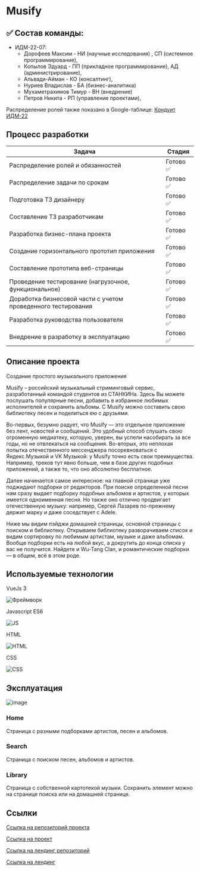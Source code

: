 # Musify
## ✅ Состав команды:

+ ИДМ-22-07:
   * Дорофеев Максим - НИ (научные исследования) , СП (системное программирование),
   * Копылов Эдуард - ПП (прикладное программирование), АД (администрирование),
   * Альвади-Айман -  КО (консалтинг),
   * Нуриев Владислав - БА (бизнес-аналитика)
   * Мухаметрахимов Тимур -  ВН (внедрение)
   * Петров Никита -  РП (управление проектами),

Распределение ролей также показано в Google-таблице:
[Кондуит ИДМ-22](https://docs.google.com/spreadsheets/d/1ypxgDUpNsaAK5PH90dTfGKdtDnWaeEDWfupEbDokN6A/edit?usp=sharing)

## Процесс разработки

| Задача  | Стадия |
| ------------- | ------------- |
| Распределение ролей и обязанностей  | Готово ✅  |
| Распределение задачи по срокам  |  Готово ✅  |
| Подготовка ТЗ дизайнеру  |  Готово ✅  |
| Составление ТЗ разработчикам  |  Готово ✅  |
| Разработка бизнес-плана проекта  | Готово ✅  |
| Создание горизонтального прототип приложения  | Готово ✅  |
| Составление прототипа веб-страницы   | Готово ✅  |
| Проведение тестирование (нагрузочное, функциональное)  | Готово ✅  |
| Доработка бизнесовой части с учетом проведенного тестирования  | Готово ✅  |
| Разработка руководства пользователя  | Готово ✅ |
| Внедрение в разработку в эксплуатацию  | Готово ✅ |


## Описание проекта
Создание простого музыкального приложения

  Musify – российский музыкальный стриминговый сервис, разработанный командой студентов из СТАНКИНа. Здесь Вы можете послушать популярные песни, добавить в избранное любимых исполнителей и сохранить альбомы. С Musify можно составить свою библиотеку песен и поделиться ею с друзьями.

  Во-первых, безумно радует, что Musify — это отдельное приложение без лент, новостей и сообщений. Это удобный способ слушать свою огроменную медиатеку, которую, уверен, вы успели насобирать за все годы, но не отвлекаться на сообщения. Во-вторых, это неплохая попытка отечественного мессенджера посоревноваться с Яндекс.Музыкой и VK Музыкой: у Musify точно есть свои преимущества. Например, треков тут явно больше, чем в базе других подобных приложений, а также то, что оно абсолютно бесплатное.

  Далее начинается самое интересное: на главной странице уже поджидают подборки от редакторов. При поиске определенной песни нам сразу выдает подборку подобных альбомов и артистов, у которых имеется одноименная песня. Но также оно отлично продвигает отечественную музыку: например, Сергей Лазарев по-прежнему держит марку и даже соседствует с Adele.

  Ниже мы видим пэйджи домашней страницы, основной страницы с поиском и библиотеку. Открываем библиотеку разворачиваем список и видим сортировку по любимым артистам, музыке и даже альбомам. Вообще подборки есть на любой вкус, а докрутить до конца списка у вас не получится. Найдете и Wu-Tang Clan, и романтические подборки — в общем, всё в этом роде.
  
 
## Используемые технологии

VueJs 3

![Фреймворк](https://images.ctfassets.net/ooa29xqb8tix/RrX9HCiZ8qPoIpJSlHphR/f9778b44e2b768d31fafb4ac70956682/vue-logo.png?w=64&q=50)

Javascript ES6

![JS](https://cdn-icons-png.flaticon.com/64/5968/5968292.png)

HTML

![HTML](https://cdn-icons-png.flaticon.com/64/732/732212.png)

CSS

![CSS](https://cdn-icons-png.flaticon.com/64/732/732190.png)

## Эксплуатация

![image](https://user-images.githubusercontent.com/31378456/209202281-8dfc7687-c9b0-4d77-ae72-15815fe70a17.png)

### Home

Страница с разными подборками артистов, песен и альбомов.

### Search

Страница с поиском песен, альбомов и артистов.

### Library

Страница с собственной картотекой музыки. Сохранить элемент можно на странице поиска или на домашней странице.

## Ссылки

[Ссылка на репозиторий проекта](https://github.com/KPEKZ/IT_PROJECT)

[Ссылка на проект](https://kpekz.github.io/IT_PROJECT/#/)

[Ссылка на лендинг репозиторий](https://github.com/KPEKZ/musify-landing)

[Ссылка на лендинг](https://kpekz.github.io/musify-landing)




